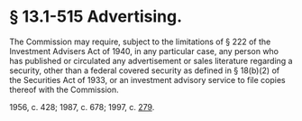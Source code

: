 # § 13.1-515 Advertising.

<p>The Commission may require, subject to the limitations of § 222 of the Investment Advisers Act of 1940, in any particular case, any person who has published or circulated any advertisement or sales literature regarding a security, other than a federal covered security as defined in § 18(b)(2) of the Securities Act of 1933, or an investment advisory service to file copies thereof with the Commission.</p><p>1956, c. 428; 1987, c. 678; 1997, c. <a href='http://lis.virginia.gov/cgi-bin/legp604.exe?971+ful+CHAP0279'>279</a>.</p>